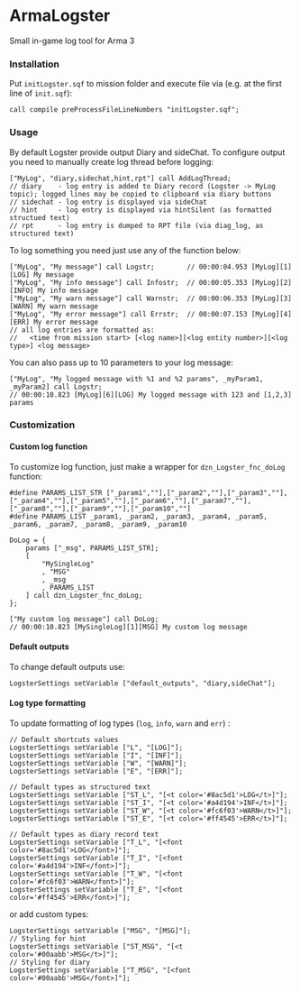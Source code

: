 # ArmaLogster
Small in-game log tool for Arma 3

### Installation
Put `initLogster.sqf` to mission folder and execute file via (e.g. at the first line of `init.sqf`):
```sqf
call compile preProcessFileLineNumbers "initLogster.sqf";
```

### Usage
By default Logster provide output Diary and sideChat. To configure output you need to manually create log thread before logging:
```sqf
["MyLog", "diary,sidechat,hint,rpt"] call AddLogThread;
// diary    - log entry is added to Diary record (Logster -> MyLog topic); logged lines may be copied to clipboard via diary buttons
// sidechat - log entry is displayed via sideChat 
// hint     - log entry is displayed via hintSilent (as formatted structued text)
// rpt      - log entry is dumped to RPT file (via diag_log, as structured text)
```

To log something you need just use any of the function below:
```sqf
["MyLog", "My message"] call Logstr;        // 00:00:04.953 [MyLog][1][LOG] My message
["MyLog", "My info message"] call Infostr;  // 00:00:05.353 [MyLog][2][INFO] My info message
["MyLog", "My warn message"] call Warnstr;  // 00:00:06.353 [MyLog][3][WARN] My warn message
["MyLog", "My error message"] call Errstr;  // 00:00:07.153 [MyLog][4][ERR] My error message
// all log entries are formatted as:
//   <time from mission start> [<log name>][<log entity number>][<log type>] <log message>
```

You can also pass up to 10 parameters to your log message:
```sqf
["MyLog", "My logged message with %1 and %2 params", _myParam1, _myParam2] call Logstr;
// 00:00:10.823 [MyLog][6][LOG] My logged message with 123 and [1,2,3] params
```

### Customization 

#### Custom log function
To customize log function, just make a wrapper for `dzn_Logster_fnc_doLog` function:
```sqf
#define PARAMS_LIST_STR ["_param1",""],["_param2",""],["_param3",""],["_param4",""],["_param5",""],["_param6",""],["_param7",""],["_param8",""],["_param9",""],["_param10",""]
#define PARAMS_LIST _param1, _param2, _param3, _param4, _param5, _param6, _param7, _param8, _param9, _param10

DoLog = {
    params ["_msg", PARAMS_LIST_STR];
    [
        "MySingleLog"
        , "MSG"
        , _msg
        , PARAMS_LIST
    ] call dzn_Logster_fnc_doLog;
};

["My custom log message"] call DoLog;
// 00:00:10.823 [MySingleLog][1][MSG] My custom log message
```

#### Default outputs
To change default outputs use:
```sqf
LogsterSettings setVariable ["default_outputs", "diary,sideChat"];
```

#### Log type formatting
To update formatting of log types (`log`, `info`, `warn` and `err`) :
```sqf
// Default shortcuts values
LogsterSettings setVariable ["L", "[LOG]"];
LogsterSettings setVariable ["I", "[INF]"];
LogsterSettings setVariable ["W", "[WARN]"];
LogsterSettings setVariable ["E", "[ERR]"];

// Default types as structured text
LogsterSettings setVariable ["ST_L", "[<t color='#8ac5d1'>LOG</t>]"];
LogsterSettings setVariable ["ST_I", "[<t color='#a4d194'>INF</t>]"];
LogsterSettings setVariable ["ST_W", "[<t color='#fc6f03'>WARN</t>]"];
LogsterSettings setVariable ["ST_E", "[<t color='#ff4545'>ERR</t>]"];

// Default types as diary record text
LogsterSettings setVariable ["T_L", "[<font color='#8ac5d1'>LOG</font>]"];
LogsterSettings setVariable ["T_I", "[<font color='#a4d194'>INF</font>]"];
LogsterSettings setVariable ["T_W", "[<font color='#fc6f03'>WARN</font>]"];
LogsterSettings setVariable ["T_E", "[<font color='#ff4545'>ERR</font>]"];
```
or add custom types:
```sqf
LogsterSettings setVariable ["MSG", "[MSG]"];
// Styling for hint
LogsterSettings setVariable ["ST_MSG", "[<t color='#00aabb'>MSG</t>]"];
// Styling for diary
LogsterSettings setVariable ["T_MSG", "[<font color='#00aabb'>MSG</font>]"];
```

